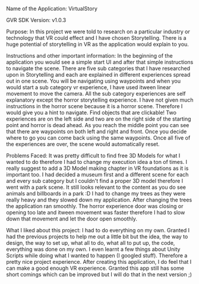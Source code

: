 Name of the Application: VirtualStory

GVR SDK Version: v1.0.3

Purpose: In this project we were told to research on a particular industry or technology that VR could effect and I have chosen Storytelling. There is a huge potential of storytelling in VR as the application would explain to you.

Instructions and other important information:
In the beginning of the application you would see a simple start UI and after that simple instructions to navigate the scene.
There are five sub categories that I have researched upon in Storytelling and each are explained in different experiences spread out in one scene.
You will be navigating using waypoints and when you would start a sub category vr experience, I have used itween linear movement to move the camera.
All the sub category experiences are self explanatory except the horror storytelling experience.
I have not given much instructions in the horror scene because it is a horror scene. Therefore I would give you a hint to navigate.
Find objects that are clickable!
Two experiences are on the left side and two are on the right side of the starting point and horror is dead ahead. As you reach the middle point you can see that there are waypoints on both left and right and front.
Once you decide where to go you can come back using the same waypoints. Once all five of the experiences are over, the scene would automatically reset.

Problems Faced:
It was pretty difficult to find free 3D Models for what I wanted to do therefore I had to change my execution idea a ton of times. I really suggest to add a 3D Model making chapter in VR foundations as it is important too.
I had decided a museum first and a different scene for each and every sub category but I couldn't find a proper 3D model therefore I went with a park scene. It still looks relevant to the content as you do see animals and billboards in a park :D
I had to change my trees as they were really heavy and they slowed down my application. After changing the trees the application ran smoothly.
The horror experience door was closing or opening too late and itween movement was faster therefore I had to slow down that movement and let the door open smoothly.

What I liked about this project:
I had to do everything on my own. Granted I had the previous projects to help me out a little bit but the idea, the way to design, the way to set up, what all to do, what all to put up, the code, everything was done on my own. I even learnt a few
things about Unity Scripts while doing what I wanted to happen (I googled stuff). Therefore a pretty nice project experience. After creating this application, I do feel that I can make a good enough VR experience. Granted this app still has some
short comings which can be improved but I will do that in the next version ;)
